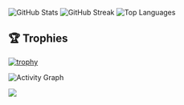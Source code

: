 
![GitHub Stats](https://github-readme-stats.vercel.app/api?username=Fazorath&show_icons=true)
![GitHub Streak](https://streak-stats.demolab.com?user=Fazorath)
![Top Languages](https://github-readme-stats.vercel.app/api/top-langs/?username=Fazorath&layout=compact)

## 🏆 Trophies
[![trophy](https://github-profile-trophy.vercel.app/?username=Fazorath&theme=flat&no-frame=true&row=1&column=6)](https://github.com/ryo-ma/github-profile-trophy)

<!-- Optional extras -->
<!-- Activity Graph -->
 ![Activity Graph](https://github-readme-activity-graph.vercel.app/graph?username=Fazorath) 

<!-- Profile views -->
 ![](https://komarev.com/ghpvc/?username=Fazorath) 
